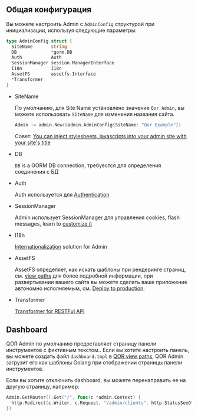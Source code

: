 ## Общая конфигурация

Вы можете настроить Admin с `AdminConfig` структурой при инициализации, используя следующие параметры:

```go
type AdminConfig struct {
  SiteName       string
  DB             *gorm.DB
  Auth           Auth
  SessionManager session.ManagerInterface
  I18n           I18n
  AssetFS        assetfs.Interface
  *Transformer
}
```

* <a id="sitename"></a>SiteName

  По умолчанию, для Site Name установлено значение `Qor Admin`, вы можете использовать `SiteName` для изменения названия сайта.

  ```go
  Admin := admin.New(&admin.AdminConfig{SiteName: "Qor Example"})
  ```

  Совет: [You can inject stylesheets, javascripts into your admin site with your site's title](/admin/theming_and_customization.md#global-stylesheet--javascript)

* DB

  `DB` is a GORM DB connection, требуестся для определения соединения с БД

* Auth

  Auth используется для [Authentication](/admin/authentication.md)

* SessionManager

  Admin использует SessionManager для управления cookies, flash messages, learn to [customize it](/admin/session_manager.md)

* I18n

  [Internationalization](/admin/i18n.md) solution for Admin

* <a id="assetfs"></a>AssetFS

  AssetFS определяет, как искать шаблоны при рендеринге страниц, см. [view paths](/admin/theming_and_customization.md) для более подробной информации, при развертывании вашего сайта  вы можете сделать ваше приложение автономно исполняемым, см. [Deploy to production](/admin/deploy.md).

* Transformer

  [Transformer for RESTFul API](/admin/restful_api.md#transformer)

## Dashboard

QOR Admin по умолчанию предоставляет страницу панели инструментов  с фиктивным текстом.. Если вы хотите настроить панель, вы можете создать файл `dashboard.tmpl` в [QOR view paths](/admin/theming_and_customization.md#view-paths), QOR Admin загрузит его как шаблоны Golang при отображении страницы панели инструментов.

Если вы хотите отключить dashboard, вы можете перенаправить ее на другую страницу, например:

```go
Admin.GetRouter().Get("/", func(c *admin.Context) {
  http.Redirect(c.Writer, c.Request, "/admin/clients", http.StatusSeeOther)
})
```
